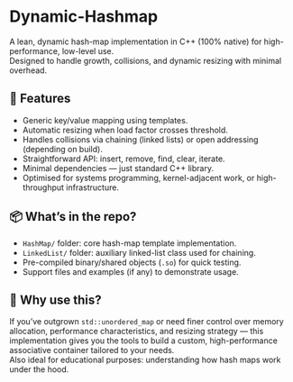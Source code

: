 # Dynamic-Hashmap

A lean, dynamic hash-map implementation in C++ (100% native) for high-performance, low-level use.  
Designed to handle growth, collisions, and dynamic resizing with minimal overhead.

## 🔧 Features

- Generic key/value mapping using templates.  
- Automatic resizing when load factor crosses threshold.  
- Handles collisions via chaining (linked lists) or open addressing (depending on build).  
- Straightforward API: insert, remove, find, clear, iterate.  
- Minimal dependencies — just standard C++ library.  
- Optimised for systems programming, kernel-adjacent work, or high-throughput infrastructure.  

## 📦 What’s in the repo?

- `HashMap/` folder: core hash-map template implementation.  
- `LinkedList/` folder: auxiliary linked-list class used for chaining.  
- Pre-compiled binary/shared objects (`.so`) for quick testing.  
- Support files and examples (if any) to demonstrate usage.  

## 🧠 Why use this?

If you’ve outgrown `std::unordered_map` or need finer control over memory allocation, performance characteristics, and resizing strategy — this implementation gives you the tools to build a custom, high-performance associative container tailored to your needs.  
Also ideal for educational purposes: understanding how hash maps work under the hood.

